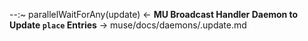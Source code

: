 --:~ parallelWaitForAny(update) <- **MU Broadcast Handler Daemon to Update `place` Entries** -> muse/docs/daemons/.update.md    